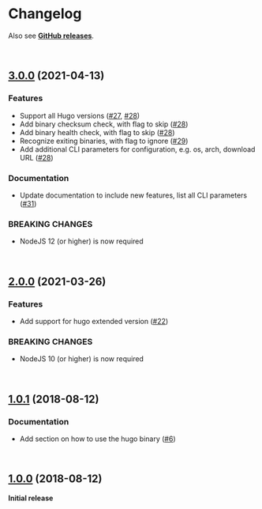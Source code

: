 # Changelog

Also see **[GitHub releases](https://github.com/dominique-mueller/hugo-installer/releases)**.

<br>

## [3.0.0](https://github.com/dominique-mueller/hugo-installer/releases/tag/3.0.0) (2021-04-13)

### Features

- Support all Hugo versions ([#27](https://github.com/dominique-mueller/hugo-installer/pull/27), [#28](https://github.com/dominique-mueller/hugo-installer/pull/28))
- Add binary checksum check, with flag to skip ([#28](https://github.com/dominique-mueller/hugo-installer/pull/28))
- Add binary health check, with flag to skip ([#28](https://github.com/dominique-mueller/hugo-installer/pull/28))
- Recognize exiting binaries, with flag to ignore ([#29](https://github.com/dominique-mueller/hugo-installer/pull/29))
- Add additional CLI parameters for configuration, e.g. os, arch, download URL ([#28](https://github.com/dominique-mueller/hugo-installer/pull/28))

### Documentation

- Update documentation to include new features, list all CLI parameters ([#31](https://github.com/dominique-mueller/hugo-installer/pull/31))

### BREAKING CHANGES

- NodeJS 12 (or higher) is now required

<br>

## [2.0.0](https://github.com/dominique-mueller/hugo-installer/releases/tag/2.0.0) (2021-03-26)

### Features

- Add support for hugo extended version ([#22](https://github.com/dominique-mueller/hugo-installer/pull/22))

### BREAKING CHANGES

- NodeJS 10 (or higher) is now required

<br>

## [1.0.1](https://github.com/dominique-mueller/hugo-installer/releases/tag/1.0.1) (2018-08-12)

### Documentation

- Add section on how to use the hugo binary ([#6](https://github.com/dominique-mueller/hugo-installer/issues/6))

<br>

## [1.0.0](https://github.com/dominique-mueller/hugo-installer/releases/tag/1.0.0) (2018-08-12)

**Initial release**
